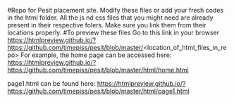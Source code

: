 #Repo for Pesit placement site.
Modify these files or add your fresh codes in the html folder.
All the js nd css files that you might need are already present in their respective folers. Make sure you link them from their locations properly.
#To preview these files
Go to this link in your browser https://htmlpreview.github.io/?https://github.com/timepiss/pesit/blob/master/<location_of_html_files_in_repo>
For example, the home page can be accessed here: https://htmlpreview.github.io/?https://github.com/timepiss/pesit/blob/master/html/home.html

page1.html can be found here:
https://htmlpreview.github.io/?https://github.com/timepiss/pesit/blob/master/html/page1.html
